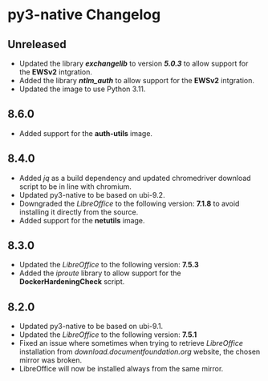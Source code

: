 # py3-native Changelog

## Unreleased
* Updated the library ***exchangelib*** to version ***5.0.3*** to allow support for the **EWSv2**  intgration.
* Added the library ***ntlm_auth*** to allow support for the **EWSv2**  intgration.
* Updated the image to use Python 3.11.


## 8.6.0
* Added support for the **auth-utils** image.
## 8.4.0
* Added *jq* as a build dependency and updated chromedriver download script to be in line with chromium.
* Updated py3-native to be based on ubi-9.2.
* Downgraded the *LibreOffice* to the following version: **7.1.8** to avoid installing it directly from the source.
* Added support for the **netutils** image.

## 8.3.0
* Updated the *LibreOffice* to the following version: **7.5.3**
* Added the *iproute* library to allow support for the **DockerHardeningCheck** script.

## 8.2.0
* Updated py3-native to be based on ubi-9.1.
* Updated the *LibreOffice* to the following version: **7.5.1**
* Fixed an issue where sometimes when trying to retrieve *LibreOffice* installation from *download.documentfoundation.org* website, the chosen mirror was broken.
* LibreOffice will now be installed always from the same mirror.